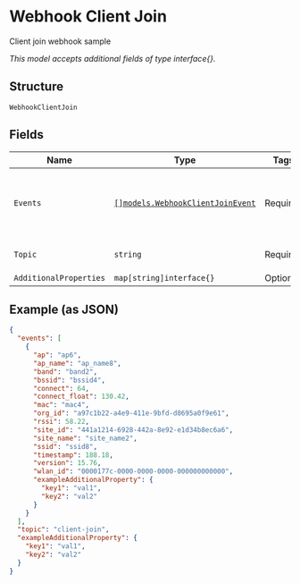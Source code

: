
# Webhook Client Join

Client join webhook sample

*This model accepts additional fields of type interface{}.*

## Structure

`WebhookClientJoin`

## Fields

| Name | Type | Tags | Description |
|  --- | --- | --- | --- |
| `Events` | [`[]models.WebhookClientJoinEvent`](../../doc/models/webhook-client-join-event.md) | Required | **Constraints**: *Minimum Items*: `1`, *Unique Items Required* |
| `Topic` | `string` | Required | **Default**: `"client-join"` |
| `AdditionalProperties` | `map[string]interface{}` | Optional | - |

## Example (as JSON)

```json
{
  "events": [
    {
      "ap": "ap6",
      "ap_name": "ap_name8",
      "band": "band2",
      "bssid": "bssid4",
      "connect": 64,
      "connect_float": 130.42,
      "mac": "mac4",
      "org_id": "a97c1b22-a4e9-411e-9bfd-d8695a0f9e61",
      "rssi": 58.22,
      "site_id": "441a1214-6928-442a-8e92-e1d34b8ec6a6",
      "site_name": "site_name2",
      "ssid": "ssid8",
      "timestamp": 188.18,
      "version": 15.76,
      "wlan_id": "0000177c-0000-0000-0000-000000000000",
      "exampleAdditionalProperty": {
        "key1": "val1",
        "key2": "val2"
      }
    }
  ],
  "topic": "client-join",
  "exampleAdditionalProperty": {
    "key1": "val1",
    "key2": "val2"
  }
}
```

